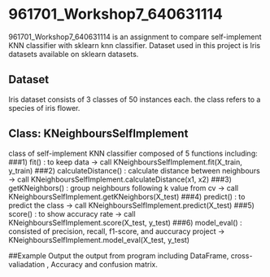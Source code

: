 # 961701_Workshop7_640631114
961701_Workshop7_640631114 is an assignment to compare
self-implement KNN classifier with sklearn knn classifier.
Dataset used in this project is Iris datasets available on 
sklearn datasets.

## Dataset
Iris dataset consists of 3 classes of 50 instances each.
the class refers to a species of iris flower. 

## Class: KNeighboursSelfImplement
class of self-implement KNN classifier composed of 5 functions
including:
###1) fit() : to keep data
-> call KNeighboursSelfImplement.fit(X_train, y_train)
###2) calculateDistance() : calculate distance between neighbours
-> call  KNeighboursSelfImplement.calculateDistance(x1, x2)
###3) getKNeighbors() : group neighbours following k value from cv
-> call  KNeighboursSelfImplement.getKNeighbors(X_test)
###4) predict() : to predict the class
-> call  KNeighboursSelfImplement.predict(X_test)
###5) score() : to show accuracy rate
-> call  KNeighboursSelfImplement.score(X_test, y_test)
###6) model_eval() : consisted of precision, recall, f1-score, and auccuracy project
-> KNeighboursSelfImplement.model_eval(X_test, y_test)

##Example Output
the output from program including DataFrame, cross-valiadation
, Accuracy and confusion matrix.